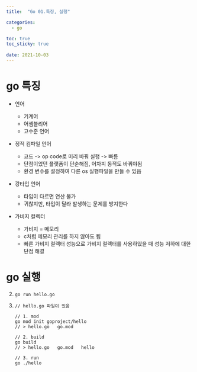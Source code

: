 ```yaml
---
title:  "Go 01.특징, 실행"

categories:
  - go

toc: true
toc_sticky: true
 
date: 2021-10-03
---
```




# go 특징

-   언어
    -   기계어
    -   어셈블리어
    -   고수준 언어

-   정적 컴파일 언어
    -   코드 -> op code로 미리 바꿔 실행 -> 빠름
    -   단점이었던 플랫폼이 단순해짐, 어차피 동적도 바꿔야됨
    -   환경 변수를 설정하여 다른 os 실행파일을 만들 수 있음

-   강타입 언어
    -   타입이 다르면 연산 불가
    -   귀찮지만, 타입이 달라 발생하는 문제를 방지한다

-   가비지 컬렉터
    -   가비지 = 메모리
    -   c처럼 메모리 관리를 하지 않아도 됨
    -   빠른 가비지 컬렉터 성능으로 가비지 컬렉터를 사용하였을 때 성능 저하에 대한 단점 해결

# go 실행

2.  `go run hello.go`
3.  ```
    // hello.go 파일이 있음
    
    // 1. mod
    go mod init goproject/hello
    // > hello.go   go.mod
    
    // 2. build
    go build
    // > hello.go   go.mod   hello
    
    // 3. run
    go ./hello
    ```
